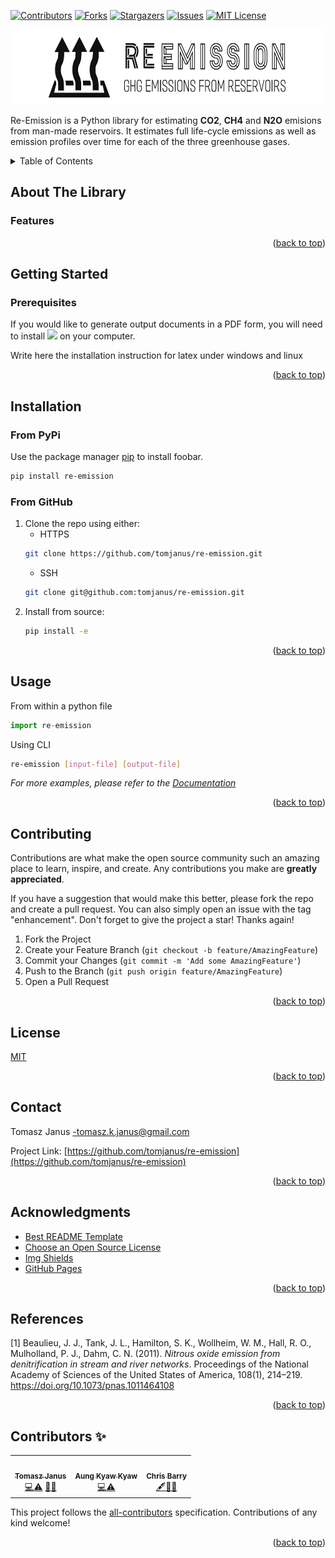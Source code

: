<div id="top"></div>

<!-- PROJECT SHIELDS -->
[![Contributors][contributors-shield]][contributors-url]
[![Forks][forks-shield]][forks-url]
[![Stargazers][stars-shield]][stars-url]
[![Issues][issues-shield]][issues-url]
[![MIT License][license-shield]][license-url]

<!-- PROJECT LOGO -->
<p align="center">
    <img alt="reemission-logo" height="120" src="https://github.com/tomjanus/re-emission/blob/master/graphics/logo-banner-bw.png?raw=true"/>
</p>

Re-Emission is a Python library for estimating **CO2**, **CH4** and **N2O** emisions from man-made reservoirs.
It estimates full life-cycle emissions as well as emission profiles over time for each of the three greenhouse gases.

<!-- TABLE OF CONTENTS -->
<details>
  <summary>Table of Contents</summary>
  <ol>
    <li>
      <a href="#about-the-library">About The Library</a>
      <ul>
        <li><a href="#features">Features</a></li>
      </ul>
    </li>
    <li>
      <a href="#getting-started">Getting Started</a>
      <ul>
        <li><a href="#prerequisites">Prerequisites</a></li>
        <li><a href="#installation">Installation</a></li>
      </ul>
    </li>
    <li><a href="#usage">Usage</a></li>
    <li><a href="#roadmap">Roadmap</a></li>
    <li><a href="#contributing">Contributing</a></li>
    <li><a href="#license">License</a></li>
    <li><a href="#contact">Contact</a></li>
    <li><a href="#contributors">Contributors</a></li>
  </ol>
</details>

<!-- ABOUT THE PROJECT -->
## About The Library

### Features

<p align="right">(<a href="#top">back to top</a>)</p>

<!-- GETTING STARTED -->
## Getting Started

### Prerequisites

If you would like to generate output documents in a PDF form, you will need to install <img src="https://render.githubusercontent.com/render/math?math=\LaTeX"> on your computer.

Write here the installation instruction for latex under windows and linux

<p align="right">(<a href="#top">back to top</a>)</p>

## Installation

### From PyPi

Use the package manager [pip](https://pip.pypa.io/en/stable/) to install foobar.

```bash
pip install re-emission
```

### From GitHub
1. Clone the repo using either:
   - HTTPS
   ```sh
   git clone https://github.com/tomjanus/re-emission.git
   ```
   - SSH
   ```sh
   git clone git@github.com:tomjanus/re-emission.git
   ```
2. Install from source:
   ```sh
   pip install -e
   ```

<p align="right">(<a href="#top">back to top</a>)</p>

<!-- USAGE EXAMPLES -->
## Usage

From within a python file
```python
import re-emission
```

Using CLI
```bash
re-emission [input-file] [output-file]
```

_For more examples, please refer to the [Documentation](https://example.com)_

<p align="right">(<a href="#top">back to top</a>)</p>

<!-- CONTRIBUTING -->
## Contributing

Contributions are what make the open source community such an amazing place to learn, inspire, and create. Any contributions you make are **greatly appreciated**.

If you have a suggestion that would make this better, please fork the repo and create a pull request. You can also simply open an issue with the tag "enhancement".
Don't forget to give the project a star! Thanks again!

1. Fork the Project
2. Create your Feature Branch (`git checkout -b feature/AmazingFeature`)
3. Commit your Changes (`git commit -m 'Add some AmazingFeature'`)
4. Push to the Branch (`git push origin feature/AmazingFeature`)
5. Open a Pull Request

<p align="right">(<a href="#top">back to top</a>)</p>

## License
[MIT](https://choosealicense.com/licenses/mit/)

<p align="right">(<a href="#top">back to top</a>)</p>

<!-- CONTACT -->
## Contact
Tomasz Janus -tomasz.k.janus@gmail.com

Project Link: [https://github.com/tomjanus/re-emission](https://github.com/tomjanus/re-emission)

<p align="right">(<a href="#top">back to top</a>)</p>

<!-- ACKNOWLEDGMENTS -->
## Acknowledgments

* [Best README Template](https://github.com/othneildrew/Best-README-Template)
* [Choose an Open Source License](https://choosealicense.com)
* [Img Shields](https://shields.io)
* [GitHub Pages](https://pages.github.com)

<p align="right">(<a href="#top">back to top</a>)</p>

<!-- ACKNOWLEDGMENTS -->
## References
<a id="1">[1]</a>
Beaulieu, J. J., Tank, J. L., Hamilton, S. K., Wollheim, W. M., Hall, R. O.,
Mulholland, P. J., Dahm, C. N. (2011). *Nitrous oxide emission from
denitrification in stream and river networks*. Proceedings of the
National Academy of Sciences of the United States of America, 108(1),
214–219. https://doi.org/10.1073/pnas.1011464108

<p align="right">(<a href="#top">back to top</a>)</p>

## Contributors ✨

<!-- ALL-CONTRIBUTORS-LIST:START - Do not remove or modify this section -->
<!-- prettier-ignore-start -->
<!-- markdownlint-disable -->
<table>
  <tr>
    <td align="center"><a href="https://github.com/tomjanus"><img src="https://avatars.githubusercontent.com/tomjanus" width="100px;" alt=""/><br /><sub><b>Tomasz Janus</b></sub></a><br /><a href="https://github.com/tomjanus/re-emission/commits?author=tomjanus" title="Code">💻</a><a href="https://github.com/tomjanus/re-emission/commits?author=tomjanus" title="Tests">⚠️</a> <a href="https://github.com/tomjanus/re-emission/issues/created_by/tomjanus" title="Bug reports">🐛</a><a href="#design-TJanus" title="Design">🎨</a></td>
    <td align="center"><a href="https://github.com/jojo0094"><img src="https://avatars.githubusercontent.com/jojo0094" width="100px;" alt=""/><br /><sub><b>Aung Kyaw Kyaw</b></sub></a><br /><a href="https://github.com/tomjanus/re-emission/commits?author=jojo0094" title="Code">💻</a><a href="https://github.com/tomjanus/re-emission/commits?author=jojo0094" title="Tests">⚠️</a></td>
    <td align="center"><a href=""><img src="" width="100px;" alt=""/><br /><sub><b>Chris Barry</b></sub></a><br /><a href="#content-cbarry" title="Methods">🖋</a><a href="#ideas-cbarry" title="Ideas, Planning, & Feedback">🤔</a><a href="" title="Documentation">📖</a></td>
  </tr>
</table>

<!-- markdownlint-restore -->
<!-- prettier-ignore-end -->
<!-- ALL-CONTRIBUTORS-LIST:END -->

This project follows the [all-contributors](https://github.com/all-contributors/all-contributors) specification. Contributions of any kind welcome!

<p align="right">(<a href="#top">back to top</a>)</p>

<!-- MARKDOWN LINKS & IMAGES -->
<!-- https://www.markdownguide.org/basic-syntax/#reference-style-links -->
[contributors-shield]: https://img.shields.io/github/contributors/tomjanus/re-emission.svg?style=for-the-badge
[contributors-url]: https://github.com/tomjanus/re-emission/graphs/contributors
[forks-shield]: https://img.shields.io/github/forks/tomjanus/re-emission.svg?style=for-the-badge
[forks-url]: https://github.com/tomjanus/re-emission/network/members
[stars-shield]: https://img.shields.io/github/stars/tomjanus/re-emission.svg?style=for-the-badge
[stars-url]: https://github.com/tjanus/re-emission/stargazers
[issues-shield]: https://img.shields.io/github/issues/tomjanus/re-emission.svg?style=for-the-badge
[issues-url]: https://github.com/tomjanus/re-emission/issues
[license-shield]: https://img.shields.io/github/license/tomjanus/re-emission.svg?style=for-the-badge
[license-url]: https://github.com/tomjanus/re-emission/blob/master/LICENSE.txt
